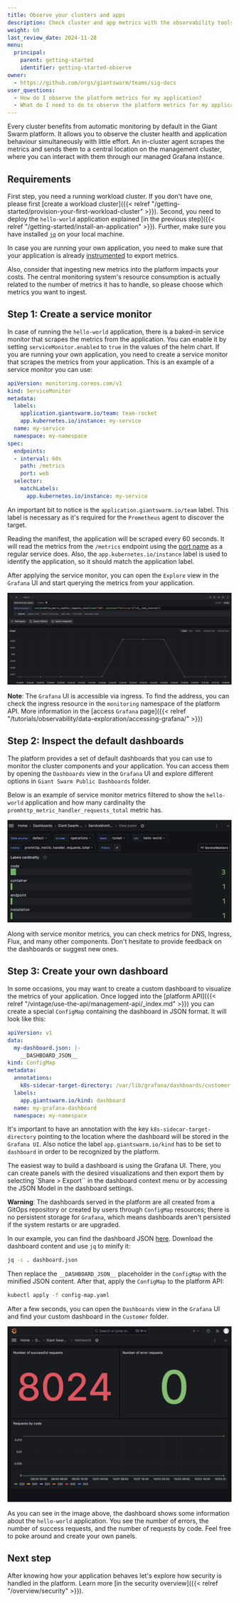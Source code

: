 ```yaml
---
title: Observe your clusters and apps
description: Check cluster and app metrics with the observability tools provided with the Giant Swarm platform.
weight: 60
last_review_date: 2024-11-28
menu:
  principal:
    parent: getting-started
    identifier: getting-started-observe
owner:
  - https://github.com/orgs/giantswarm/teams/sig-docs
user_questions:
  - How do I observe the platform metrics for my application?
  - What do I need to do to observe the platform metrics for my application?
---
```


Every cluster benefits from automatic monitoring by default in the Giant Swarm platform. It allows you to observe the cluster health and application behaviour simultaneously with little effort. An in-cluster agent scrapes the metrics and sends them to a central location on the management cluster, where you can interact with them through our managed Grafana instance.

## Requirements

First step, you need a running workload cluster. If you don't have one, please first [create a workload cluster]({{< relref "/getting-started/provision-your-first-workload-cluster" >}}). Second, you need to deploy the `hello-world` application explained [in the previous step]({{< relref "/getting-started/install-an-application" >}}). Further, make sure you have installed [`jq`](https://jqlang.github.io/jq/download/) on your local machine.

In case you are running your own application, you need to make sure that your application is already [instrumented](https://opentelemetry.io/docs/concepts/instrumentation/) to export metrics.

Also, consider that ingesting new metrics into the platform impacts your costs. The central monitoring system's resource consumption is actually related to the number of metrics it has to handle, so please choose which metrics you want to ingest.

## Step 1: Create a service monitor

In case of running the `hello-world` application, there is a baked-in service monitor that scrapes the metrics from the application. You can enable it by setting `serviceMonitor.enabled` to `true` in the values of the helm chart. If you are running your own application, you need to create a service monitor that scrapes the metrics from your application. This is an example of a service monitor you can use:

```yaml
apiVersion: monitoring.coreos.com/v1
kind: ServiceMonitor
metadata:
  labels:
    application.giantswarm.io/team: team-rocket
    app.kubernetes.io/instance: my-service
  name: my-service
  namespace: my-namespace
spec:
  endpoints:
  - interval: 60s
    path: /metrics
    port: web
  selector:
    matchLabels:
      app.kubernetes.io/instance: my-service
```

An important bit to notice is the `application.giantswarm.io/team` label. This label is necessary as it's required for the `Prometheus` agent to discover the target.

Reading the manifest, the application will be scraped every 60 seconds. It will read the metrics from the `/metrics` endpoint using the [port name](https://kubernetes.io/docs/concepts/services-networking/service/#field-spec-ports) as a regular service does. Also, the `app.kubernetes.io/instance` label is used to identify the application, so it should match the application label.

After applying the service monitor, you can open the `Explore` view in the `Grafana` UI and start querying the metrics from your application.

![Explore application metrics](explore-application-metrics.png)

__Note__: The `Grafana` UI is accessible via ingress. To find the address, you can check the ingress resource in the `monitoring` namespace of the platform API. More information in the [access `Grafana` page]({{< relref "/tutorials/observability/data-exploration/accessing-grafana/" >}})

## Step 2: Inspect the default dashboards

The platform provides a set of default dashboards that you can use to monitor the cluster components and your application. You can access them by opening the `Dashboards` view in the `Grafana` UI and explore different options in `Giant Swarm Public Dashboards` folder.

Below is an example of service monitor metrics filtered to show the `hello-world` application and how many cardinality the `promhttp_metric_handler_requests_total` metric has.

![Service monitor metrics](service-monitor-metrics.png)

Along with service monitor metrics, you can check metrics for DNS, Ingress, Flux, and many other components. Don't hesitate to provide feedback on the dashboards or suggest new ones.

## Step 3: Create your own dashboard

In some occasions, you may want to create a custom dashboard to visualize the metrics of your application. Once logged into the [platform API]({{< relref "/vintage/use-the-api/management-api/_index.md" >}}) you can create a special `ConfigMap` containing the dashboard in JSON format. It will look like this:

```yaml
apiVersion: v1
data:
  my-dashboard.json: |-
    __DASHBOARD_JSON__
kind: ConfigMap
metadata:
  annotations:
    k8s-sidecar-target-directory: /var/lib/grafana/dashboards/customer
  labels:
    app.giantswarm.io/kind: dashboard
  name: my-grafana-dashboard
  namespace: my-namespace
```

It's important to have an annotation with the key `k8s-sidecar-target-directory` pointing to the location where the dashboard will be stored in the `Grafana UI`. Also notice the label `app.giantswarm.io/kind` has to be set to `dashboard` in order to be recognized by the platform.

The easiest way to build a dashboard is using the Grafana UI. There, you can create panels with the desired visualizations and then export them by selecting `Share > Export`` in the dashboard context menu or by accessing the JSON Model in the dashboard settings.

__Warning__: The dashboards served in the platform are all created from a GitOps repository or created by users through `ConfigMap` resources; there is no persistent storage for `Grafana`, which means dashboards aren't persisted if the system restarts or are upgraded.

In our example, you can find the dashboard JSON [here](./dashboard.json). Download the dashboard content and use `jq` to minify it:

```sh
jq -c . dashboard.json
```

Then replace the `__DASHBOARD_JSON__` placeholder in the `ConfigMap` with the minified JSON content. After that, apply the `ConfigMap` to the platform API:

```sh
kubectl apply -f config-map.yaml
```

After a few seconds, you can open the `Dashboards` view in the `Grafana` UI and find your custom dashboard in the `Customer` folder.

![custom-dashboard](custom-dashboard.png)

As you can see in the image above, the dashboard shows some information about the `hello-world` application. You see the number of errors, the number of success requests, and the number of requests by code. Feel free to poke around and create your own panels.

## Next step

After knowing how your application behaves let's explore how security is handled in the platform. Learn more [in the security overview]({{< relref "/overview/security" >}}).
